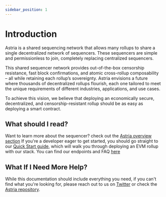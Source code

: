```yaml
---
sidebar_position: 1
---
```


# Introduction

Astria is a shared sequencing network that allows many rollups to share a single
decentralized network of sequencers. These sequencers are simple and
permissionless to join, completely replacing centralized sequencers.

This shared sequencer network provides out-of-the-box censorship resistance,
fast block confirmations, and atomic cross-rollup composability – all while
retaining each rollup’s sovereignty. Astria envisions a future where thousands
of decentralized rollups flourish, each one tailored to meet the unique
requirements of different industries, applications, and use cases.

To achieve this vision, we believe that deploying an economically secure,
decentralized, and censorship-resistant rollup should be as easy as deploying a
smart contract.

## What should I read?

Want to learn more about the sequencer? check out the [Astria overview section](/overview/2-why-decentralized-sequencers.md)
If you're a developer eager to get started, you should go straight to our [Quick Start guide](/docs/developer/tutorials/install-the-cli.md), which will walk you through deploying an EVM rollup with our stack.
You can find our endpoints and FAQ [here](/astria-evm/overview.md)

## What If I Need More Help?
While this documentation should include everything you need, if you can't find what you're looking for, please reach out to us on [Twitter](https://twitter.com/AstriaOrg) or check the [Astria repository](https://github.com/astriaorg/astria).
